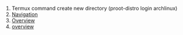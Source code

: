 1. Termux command create new directory (proot-distro login archlinux) 
2. [Navigation](/android/nav/Count_of_navigatione.canvas)
3. [Overview](/android/components/overview.canvas)
5. [overview](/android/components/overview.md)